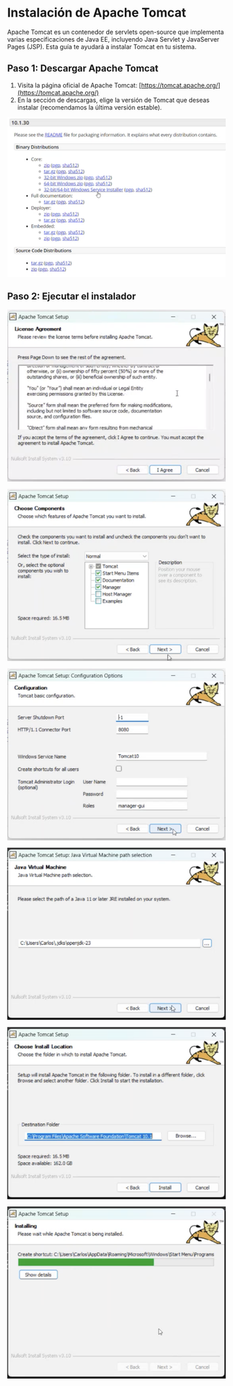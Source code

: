 # Instalación de Apache Tomcat

Apache Tomcat es un contenedor de servlets open-source que implementa varias especificaciones de Java EE, incluyendo Java Servlet y JavaServer Pages (JSP). Esta guía te ayudará a instalar Tomcat en tu sistema.

## Paso 1: Descargar Apache Tomcat

1. Visita la página oficial de Apache Tomcat: [https://tomcat.apache.org/](https://tomcat.apache.org/)
2. En la sección de descargas, elige la versión de Tomcat que deseas instalar (recomendamos la última versión estable).

![Descargar tomcat](../images/tomcat/Instalador.png)

## Paso 2: Ejecutar el instalador

![Instalador1](../images/tomcat/instalador2.png)

![Instalador2](../images/tomcat/instalador3.png)    

![Instalador3](../images/tomcat/Instalador4.png)

![Instalador4](../images/tomcat/Instalador5.png)

![Instalador6](../images/tomcat/Instalador6.png)

![Instalador7](../images/tomcat/Instalador7.png)